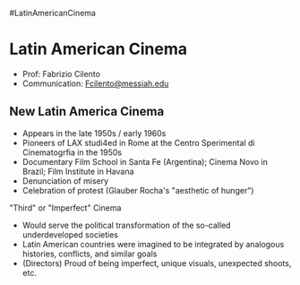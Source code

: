 #LatinAmericanCinema
# Latin American Cinema
- Prof: Fabrizio Cilento
- Communication: [Fcilento@messiah.edu](mailto:Fcilento@messiah.edu)

## New Latin America Cinema
- Appears in the late 1950s / early 1960s
- Pioneers of LAX studi4ed in Rome at the Centro Sperimental di Cinematogrfia in the 1950s
- Documentary Film School in Santa Fe (Argentina); Cinema Novo in Brazil; Film Institute in Havana
- Denunciation of misery
- Celebration of protest (Glauber Rocha's "aesthetic of hunger")

"Third" or "Imperfect" Cinema
- Would serve the  political transformation of the so-called underdeveloped societies
- Latin American countries were imagined to be integrated by analogous histories, conflicts, and similar goals
- (Directors) Proud of being imperfect, unique visuals, unexpected shoots, etc.